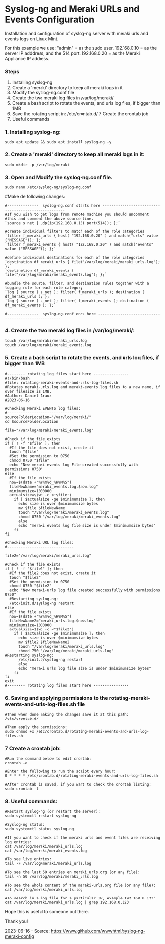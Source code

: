 # Syslog-ng and Meraki URLs and Events Configuration

Installation and configuration of syslog-ng server with meraki urls and events logs on Linux Mint. 

For this example we use: 
"admin" = as the sudo user.
192.168.0.10 = as the server IP adddress, and the 514 port.
192.168.0.20 = as the Meraki Appliance IP address.

### Steps
1. Installing syslog-ng
2. Create a 'meraki' directory to keep all meraki logs in it
3. Modify the syslog-ng.conf file
4. Create the two meraki log files in /var/log/meraki/
5. Create a bash script to rotate the events, and urls log files, if bigger than 1MB
6. Save the rotating script in: /etc/crontab.d/
7 Create the crontab job
8. Useful commands

### 1. Installing syslog-ng:
`sudo apt update && sudo apt install syslog-ng -y`

### 2. Create a 'meraki' directory to keep all meraki logs in it:
`sudo mkdir -p /var/log/meraki`

### 3. Open and Modify the syslog-ng.conf file.
`sudo nano /etc/syslog-ng/syslog-ng.conf`

#Make de following changes:

```
#--------------  syslog-ng.conf starts here -----------------------------------------------------
#If you wish to get logs from remote machine you should uncomment
#this and comment the above source line. 
`source s_net { udp(ip(192.168.0.10) port(514)); };`

#create individual filters to match each of the role categories
`filter f_meraki_urls { host( "192.168.0.20" ) and match("urls" value ("MESSAGE")); };`
`filter f_meraki_events { host( "192.168.0.20" ) and match("events" value ("MESSAGE")); };`

#define individual destinations for each of the role categories
`destination df_meraki_urls { file("/var/log/meraki/meraki_urls.log"); };`
`destination df_meraki_events { file("/var/log/meraki/meraki_events.log"); };`

#bundle the source, filter, and destination rules together with a logging rule for each role category
`log { source ( s_net ); filter( f_meraki_urls ); destination ( df_meraki_urls ); };`
`log { source ( s_net ); filter( f_meraki_events ); destination ( df_meraki_events ); };`

#--------------  syslog-ng.conf ends here -----------------------------------------------------
```

### 4. Create the two meraki log files in /var/log/meraki/:
```
touch /var/log/meraki/meraki_urls.log
touch /var/log/meraki/meraki_events.log
```

### 5. Create a bash script to rotate the events, and urls log files, if bigger than 1MB
```
#-------- rotating log files start here ----------------
#!/bin/bash
#file: rotating-meraki-events-and-urls-log-files.sh
#Rotates meraki-urls.log and meraki-events.log files to a new name, if over filesize is 1MB.
#Author: Daniel Arauz
#2023-06-16 

#Checking Meraki EVENTS log files:
#---------------------------------
sourceFolderLocation="/var/log/meraki/"
cd $sourceFolderLocation

file="/var/log/meraki/meraki_events.log"

#Check if the file exists
if [ ! -f "$file" ]; then
  #If the file does not exist, create it
  touch "$file"
  #Set the permission to 0750
  chmod 0750 "$file"
  echo "New meraki events log File created successfully with permissions 0750"
else
  #If the file exists  
  now=$(date +"%Y%m%d_%H%M%S")
  fileNewName="meraki_events.log.$now.log"
  minimumsize=1000000
  actualsize=$(wc -c <"$file")
    if [ $actualsize -ge $minimumsize ]; then
      echo size is over $minimumsize bytes
      mv $file $fileNewName
      touch "/var/log/meraki/meraki_events.log"
      chmod 0750 "/var/log/meraki/meraki_events.log"
      else
      echo "meraki events log file size is under $minimumsize bytes"
    fi
fi

#Checking Meraki URL log files:
#------------------------------

file2="/var/log/meraki/meraki_urls.log"

#Check if the file exists
if [ ! -f "$file2" ]; then
  #If the file2 does not exist, create it
  touch "$file2"
  #Set the permission to 0750
  chmod 0750 "$file2"
  echo "New meraki-urls log file created successfully with permissions 0750"
  #Restarting syslog-ng:
  /etc/init.d/syslog-ng restart
else
  #If the file exists
  now=$(date +"%Y%m%d_%H%M%S")
  fileNewName2="meraki_urls.log.$now.log"
  minimumsize=1000000
  actualsize=$(wc -c <"$file2")
    if [ $actualsize -ge $minimumsize ]; then
      echo size is over $minimumsize bytes
      mv $file2 $fileNewName2
      touch "/var/log/meraki/meraki_urls.log"
      chmod 750 "/var/log/meraki/meraki_urls.log"
#Restarting syslog-ng:
      /etc/init.d/syslog-ng restart
      else
      echo "meraki urls log file size is under $minimumsize bytes"
    fi
fi
exit
#-------- rotating log files start here ----------------
```

### 6. Saving and applying permissions to the rotating-meraki-events-and-urls-log-files.sh file
```
#Then when done making the changes save it at this path: 
/etc/crontab.d/

#Then apply the permissions: 
sudo chmod +x /etc/crontab.d/rotating-meraki-events-and-urls-log-files.sh

```

### 7 Create a crontab job:
```
#Run the command below to edit crontab:
crontab -e

#Enter the following to run the script every hour: 
0 * * * * /etc/crontab.d/rotating-meraki-events-and-urls-log-files.sh

#After crontab is saved, if you want to check the crontab listing:
sudo crontab -l

```

### 8. Useful commands:
```
#Restart syslog-ng (or restart the server):
sudo systemctl restart syslog-ng

#Syslog-ng status:
sudo systemctl status syslog-ng

#If you want to check if the meraki urls and event files are receiving log entries:
cat /var/log/meraki/meraki_urls.log
cat /var/log/meraki/meraki_events.log

#To see live entries:
tail -F /var/log/meraki/meraki_urls.log

#To see the last 50 entries en meraki_urls.org (or any file):
tail -n 50 /var/log/meraki/meraki_urls.log

#To see the whole content of the meraki-urls.org file (or any file):
cat /var/log/meraki/meraki_urls.log

#To search in a log file for a particular IP, example 192.168.0.123: 
cat /var/log/meraki/meraki_urls.log | grep 192.168.0.123

```
Hope this is useful to someone out there.

Thank you!

2023-06-16 - Source: https://www.github.com/wwwhtml/syslog-ng-meraki-config

